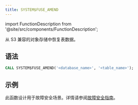 ```yaml
---
title: SYSTEM$FUSE_AMEND
---
```

import FunctionDescription from '@site/src/components/FunctionDescription';

<FunctionDescription description="引入或更新于：v1.2.609"/>

从 S3 兼容的对象存储中恢复表数据。

## 语法

```sql
CALL SYSTEM$FUSE_AMEND('<database_name>', '<table_name>');
```

## 示例

此函数设计用于故障安全场景。详情请参阅[故障安全指南](/guides/security/fail-safe)。